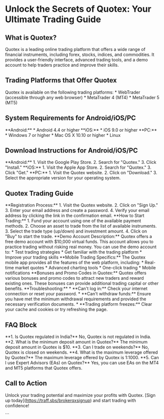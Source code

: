 # Unlock the Secrets of Quotex: Your Ultimate Trading Guide

## What is Quotex?

Quotex is a leading online trading platform that offers a wide range of
financial instruments, including forex, stocks, indices, and
commodities. It provides a user-friendly interface, advanced trading
tools, and a demo account to help traders practice and improve their
skills.

## Trading Platforms that Offer Quotex

Quotex is available on the following trading platforms: \* WebTrader
(accessible through any web browser) \* MetaTrader 4 (MT4) \* MetaTrader
5 (MT5)

## System Requirements for Android/iOS/PC

\*\*Android:\*\* \* Android 4.4 or higher \*\*iOS:\*\* \* iOS 9.0 or
higher \*\*PC:\*\* \* Windows 7 or higher \* Mac OS X 10.10 or higher \*
Linux

## Download Instructions for Android/iOS/PC

\*\*Android:\*\* 1. Visit the Google Play Store. 2. Search for
"Quotex." 3. Click "Install." \*\*iOS:\*\* 1. Visit the
Apple App Store. 2. Search for "Quotex." 3. Click "Get."
\*\*PC:\*\* 1. Visit the Quotex website. 2. Click on "Download."
3. Select the appropriate version for your operating system.

## Quotex Trading Guide

\*\*Registration Process:\*\* 1. Visit the Quotex website. 2. Click on
"Sign Up." 3. Enter your email address and create a password. 4.
Verify your email address by clicking the link in the confirmation
email. \*\*How to Start Trading:\*\* 1. Fund your account using one of
the available payment methods. 2. Choose an asset to trade from the list
of available instruments. 3. Select the trade type (up/down) and
investment amount. 4. Click on "Buy" to start the trade. \*\*Demo
Account Description:\*\* Quotex offers a free demo account with \$10,000
virtual funds. This account allows you to practice trading without
risking real money. You can use the demo account to: \* Test trading
strategies \* Get familiar with the trading platform \* Improve your
trading skills \*\*Mobile Trading Specifics:\*\* The Quotex mobile app
provides all the features of the web platform, including: \* Real-time
market quotes \* Advanced charting tools \* One-click trading \* Mobile
notifications \*\*Bonuses and Promo Codes in Quotex:\*\* Quotex offers
various bonuses and promo codes to attract new traders and reward
existing ones. These bonuses can provide additional trading capital or
other benefits. \*\*Troubleshooting:\*\* \* \*\*Can\'t log in:\*\* Check
your internet connection or reset your password. \* \*\*Can\'t withdraw
funds:\*\* Ensure you have met the minimum withdrawal requirements and
provided the necessary verification documents. \* \*\*Trading platform
freezes:\*\* Clear your cache and cookies or try refreshing the page.

## FAQ Block

\*\*1. Is Quotex regulated in India?\*\* No, Quotex is not regulated in
India. \*\*2. What is the minimum deposit amount in Quotex?\*\* The
minimum deposit amount in Quotex is \$10. \*\*3. Can I trade on
weekends?\*\* No, Quotex is closed on weekends. \*\*4. What is the
maximum leverage offered by Quotex?\*\* The maximum leverage offered by
Quotex is 1:1000. \*\*5. Can I use Expert Advisors (EAs) on Quotex?\*\*
Yes, you can use EAs on the MT4 and MT5 platforms that Quotex offers.

## Call to Action

Unlock your trading potential and maximize your profits with Quotex.
\[Sign up today\](https://traff.sbs/brokerqxsignup) and start trading
with confidence!

\`\`\`

